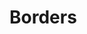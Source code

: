 # Borders

<script lang="ts" setup>
import OnyxBorderRadiusTokens from "./.vitepress/components/OnyxBorderRadiusTokens.vue"
</script>

<OnyxBorderRadiusTokens />
